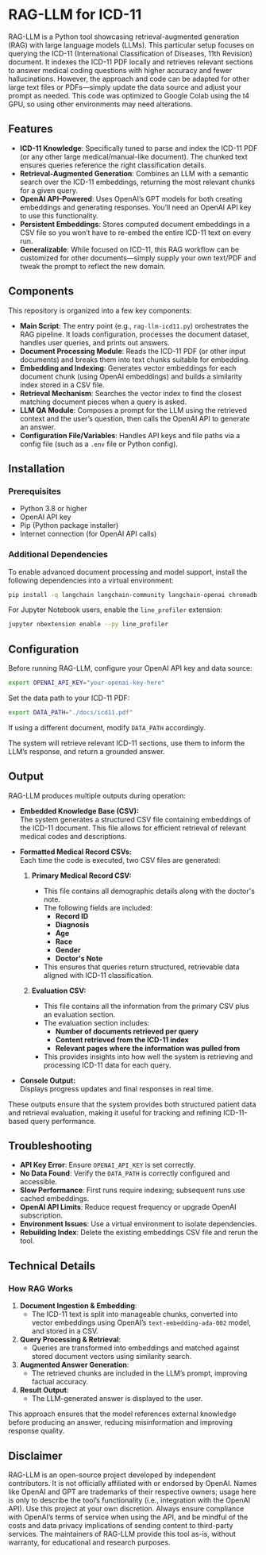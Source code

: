 # RAG-LLM for ICD-11

RAG-LLM is a Python tool showcasing retrieval-augmented generation (RAG) with large language models (LLMs). This particular setup focuses on querying the ICD-11 (International Classification of Diseases, 11th Revision) document. It indexes the ICD-11 PDF locally and retrieves relevant sections to answer medical coding questions with higher accuracy and fewer hallucinations. However, the approach and code can be adapted for other large text files or PDFs—simply update the data source and adjust your prompt as needed. This code was optimized to Google Colab using the t4 GPU, so using other environments may need alterations.

## Features

- **ICD-11 Knowledge**: Specifically tuned to parse and index the ICD-11 PDF (or any other large medical/manual-like document). The chunked text ensures queries reference the right classification details.
- **Retrieval-Augmented Generation**: Combines an LLM with a semantic search over the ICD-11 embeddings, returning the most relevant chunks for a given query.
- **OpenAI API–Powered**: Uses OpenAI’s GPT models for both creating embeddings and generating responses. You’ll need an OpenAI API key to use this functionality.
- **Persistent Embeddings**: Stores computed document embeddings in a CSV file so you won’t have to re-embed the entire ICD-11 text on every run.
- **Generalizable**: While focused on ICD-11, this RAG workflow can be customized for other documents—simply supply your own text/PDF and tweak the prompt to reflect the new domain.

## Components

This repository is organized into a few key components:

- **Main Script**: The entry point (e.g., `rag-llm-icd11.py`) orchestrates the RAG pipeline. It loads configuration, processes the document dataset, handles user queries, and prints out answers.
- **Document Processing Module**: Reads the ICD-11 PDF (or other input documents) and breaks them into text chunks suitable for embedding.
- **Embedding and Indexing**: Generates vector embeddings for each document chunk (using OpenAI embeddings) and builds a similarity index stored in a CSV file.
- **Retrieval Mechanism**: Searches the vector index to find the closest matching document pieces when a query is asked.
- **LLM QA Module**: Composes a prompt for the LLM using the retrieved context and the user’s question, then calls the OpenAI API to generate an answer.
- **Configuration File/Variables**: Handles API keys and file paths via a config file (such as a `.env` file or Python config).

## Installation

### Prerequisites

- Python 3.8 or higher
- OpenAI API key
- Pip (Python package installer)
- Internet connection (for OpenAI API calls)

### Additional Dependencies

To enable advanced document processing and model support, install the following dependencies into a virtual environment:

```bash
pip install -q langchain langchain-community langchain-openai chromadb pypdf pdfplumber transformers torch sentencepiece accelerate line_profiler
```

For Jupyter Notebook users, enable the `line_profiler` extension:

```bash
jupyter nbextension enable --py line_profiler
```

## Configuration

Before running RAG-LLM, configure your OpenAI API key and data source:

```bash
export OPENAI_API_KEY="your-openai-key-here"
```

Set the data path to your ICD-11 PDF:

```bash
export DATA_PATH="./docs/icd11.pdf"
```

If using a different document, modify `DATA_PATH` accordingly.

The system will retrieve relevant ICD-11 sections, use them to inform the LLM’s response, and return a grounded answer.

## Output

RAG-LLM produces multiple outputs during operation:

- **Embedded Knowledge Base (CSV):**  
  The system generates a structured CSV file containing embeddings of the ICD-11 document. This file allows for efficient retrieval of relevant medical codes and descriptions.

- **Formatted Medical Record CSVs:**  
  Each time the code is executed, two CSV files are generated:
  
  1. **Primary Medical Record CSV:**  
     - This file contains all demographic details along with the doctor's note.
     - The following fields are included:  
       - **Record ID**  
       - **Diagnosis**  
       - **Age**  
       - **Race**  
       - **Gender**  
       - **Doctor's Note**  
     - This ensures that queries return structured, retrievable data aligned with ICD-11 classification.

  2. **Evaluation CSV:**  
     - This file contains all the information from the primary CSV plus an evaluation section.
     - The evaluation section includes:  
       - **Number of documents retrieved per query**  
       - **Content retrieved from the ICD-11 index**  
       - **Relevant pages where the information was pulled from**  
     - This provides insights into how well the system is retrieving and processing ICD-11 data for each query.

- **Console Output:**  
  Displays progress updates and final responses in real time.

These outputs ensure that the system provides both structured patient data and retrieval evaluation, making it useful for tracking and refining ICD-11-based query performance.

## Troubleshooting

- **API Key Error**: Ensure `OPENAI_API_KEY` is set correctly.
- **No Data Found**: Verify the `DATA_PATH` is correctly configured and accessible.
- **Slow Performance**: First runs require indexing; subsequent runs use cached embeddings.
- **OpenAI API Limits**: Reduce request frequency or upgrade OpenAI subscription.
- **Environment Issues**: Use a virtual environment to isolate dependencies.
- **Rebuilding Index**: Delete the existing embeddings CSV file and rerun the tool.

## Technical Details

### How RAG Works

1. **Document Ingestion & Embedding**:
   - The ICD-11 text is split into manageable chunks, converted into vector embeddings using OpenAI’s `text-embedding-ada-002` model, and stored in a CSV.
2. **Query Processing & Retrieval**:
   - Queries are transformed into embeddings and matched against stored document vectors using similarity search.
3. **Augmented Answer Generation**:
   - The retrieved chunks are included in the LLM’s prompt, improving factual accuracy.
4. **Result Output**:
   - The LLM-generated answer is displayed to the user.

This approach ensures that the model references external knowledge before producing an answer, reducing misinformation and improving response quality.

## Disclaimer

RAG-LLM is an open-source project developed by independent contributors. It is not officially affiliated with or endorsed by OpenAI. Names like OpenAI and GPT are trademarks of their respective owners; usage here is only to describe the tool’s functionality (i.e., integration with the OpenAI API). Use this project at your own discretion. Always ensure compliance with OpenAI’s terms of service when using the API, and be mindful of the costs and data privacy implications of sending content to third-party services. The maintainers of RAG-LLM provide this tool as-is, without warranty, for educational and research purposes.
